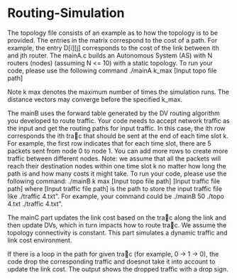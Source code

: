 # Routing-Simulation

The topology file consists of an example as to how the topology is to be provided. The entries in the matrix correspond to the cost of a path. For example, the entry D[i][j] corresponds to the cost of the link between ith and jth router. 
The mainA.c builds  an Autonomous System (AS) with N routers (nodes) (assuming N <= 10) with a
static topology.
To run your code, please use the following command
./mainA k_max [Input topo file path]

Note k max denotes the maximum number of times the simulation runs. The distance vectors may converge before the specified k_max.

The mainB uses the forward table generated by the DV routing algorithm you
developed to route traffic. Your code needs to accept network traffic as the input and get the routing paths for
input traffic.
In this case, the ith row corresponds the ith trac that should be sent at the end of each time slot k. For
example, the first row indicates that for each time slot, there are 5 packets sent from node 0 to node 1. You
can add more rows to create more traffic between different nodes.
Note: we assume that all the packets will reach their destination nodes within one time slot k no matter how
long the path is and how many costs it might take.
To run your code, please use the following command:
./mainB k max [Input topo file path] [Input traffic file path]
where [Input traffic file path] is the path to store the input traffic file like \./traffic 4.txt". For example, your command could be \./mainB 50 ./topo 4.txt ./traffic 4.txt".

The mainC  part updates the link cost based on the trac along the link and then update
DVs, which in turn impacts how to route trac. We assume the topology connectivity is constant. This part simulates a dynamic traffic and link cost environment. 

If there is a loop in the path for given trac (for example, 0 -> 1 -> 0), the code drop the corresponding
traffic and doesnot take it into account to update the link cost. The output shows the dropped traffic with a drop sign.
